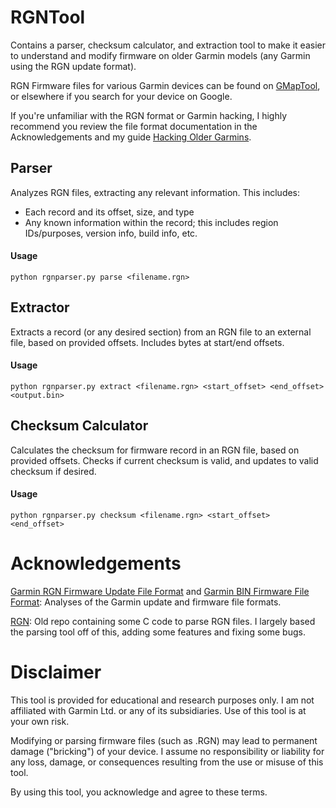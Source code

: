 # RGNTool
Contains a parser, checksum calculator, and extraction tool to make it easier to understand and modify firmware on older Garmin models (any Garmin using the RGN update format).

RGN Firmware files for various Garmin devices can be found on [GMapTool](https://www.gmaptool.eu/en/content/sports), or elsewhere if you search for your device on Google.

If you're unfamiliar with the RGN format or Garmin hacking, I highly recommend you review the file format documentation in the Acknowledgements and my guide [Hacking Older Garmins](https://github.com/jack898/rgntool/blob/main/HackingOlderGarmins.pdf).

## Parser
Analyzes RGN files, extracting any relevant information. This includes:
- Each record and its offset, size, and type
- Any known information within the record; this includes region IDs/purposes, version info, build info, etc.

#### Usage
```
python rgnparser.py parse <filename.rgn>
```

## Extractor
Extracts a record (or any desired section) from an RGN file to an external file, based on provided offsets. Includes bytes at start/end offsets.

#### Usage
```
python rgnparser.py extract <filename.rgn> <start_offset> <end_offset> <output.bin>
```

## Checksum Calculator
Calculates the checksum for firmware record in an RGN file, based on provided offsets. Checks if current checksum is valid, and updates to valid checksum if desired.

#### Usage
```
python rgnparser.py checksum <filename.rgn> <start_offset> <end_offset>
```

# Acknowledgements
[Garmin RGN Firmware Update File Format](https://www.memotech.franken.de/FileFormats/Garmin_RGN_Format.pdf) and [Garmin BIN Firmware File Format](https://www.memotech.franken.de/FileFormats/Garmin_BIN_Format.pdf): Analyses of the Garmin update and firmware file formats.

[RGN](https://github.com/x86driver/rgn/tree/master): Old repo containing some C code to parse RGN files. I largely based the parsing tool off of this, adding some features and fixing some bugs.

# Disclaimer
This tool is provided for educational and research purposes only.
I am not affiliated with Garmin Ltd. or any of its subsidiaries.
Use of this tool is at your own risk.

Modifying or parsing firmware files (such as .RGN) may lead to permanent damage ("bricking") of your device.
I assume no responsibility or liability for any loss, damage, or consequences resulting from the use or misuse of this tool.

By using this tool, you acknowledge and agree to these terms.

